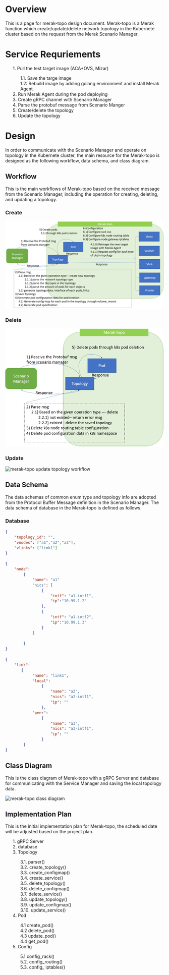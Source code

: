 # Overview
This is a page for merak-topo design document.
Merak-topo is a Merak function which create/update/delete network topology in the Kubernete cluster based on the request from the Merak Scenario Manager.

# Service Requriements
<ol>
1. Pull the test target image (ACA+OVS, Mizar)
<ol>
    1.1. Save the targe image <br>
    1.2: Rebuild image by adding golang environment and install Merak Agent <br>
</ol>
2. Run Merak Agent during the pod deploying <br>
3. Create gRPC channel with Scenario Manager <br>
4. Parse the protobuf message from Scenario Manger <br>
5. Create/delete the topology <br>
6. Update the topology <br>
</ol>

# Design
In order to communicate with the Scenario Manager and operate on topology in the Kubernete cluster, the main resource for the Merak-topo is designed as the following workflow, data schema, and class diagram.

## Workflow
This is the main workflows of Merak-topo based on the received message from the Scenario Manager, including the operation for creating, deleting, and updating a topology.
### Create 
![merak-topo create topology workflow](../images/merak-topo_create_topology_workflow.png)


### Delete 
![merak-topo delete topology workflow](../images/merak-topo_delete_topology_workflow.png)


### Update 
![merak-topo update topology workflow](../images/merak-topo_update_topology_workflow.PNG)


## Data Schema
The data schemas of common enum type and topology info are adopted from the Protocol Buffer Message definition in the Scenario Manager. The data schema of database in the Merak-topo is defined as follows.

<!-- ### Common enum type

![merak-topo data schema of the common enum type](../images/merak-topo_data_schema_enum_type.png)

### Topology Info

![merak-topo data schema of the topology info](../images/merak-topo_data_schema_topology_info.png) -->

### Database 

```JSON
{ 
    "topology_id": "",
    "vnodes": ["a1","a2","a3"],
    "vlinks": ["link1"]
}

{
    "node": 
        {
            "name": "a1"
            "nics": [
                {
                    "intf": "a1-intf1",
                    "ip":"10.99.1.2"
                },
                {
                    "intf": "a1-intf2",
                    "ip":"10.99.1.3"
                }
            ]          
          
        }
}

{
    "link": 
       {
            "name": "link1",
            "local":
                {
                    "name": "a2",
                    "nics": "a2-intf1",
                    "ip": ""
                },
            "peer":
                {
                    "name": "a3",
                    "nics": "a3-intf1",
                    "ip": ""
                }         
        }
}

```
<!-- ![merak-topo data schema of the gRPC and database info](../images/merak-topo_data_schema_grpc_db.png) -->

## Class Diagram
This is the class diagram of Merak-topo with a gRPC Server and database for communicating with the Service Manager and saving the local topology data.

![merak-topo class diagram](../images/merak-topo_class_diagram.png)


## Implementation Plan
This is the initial implementation plan for Merak-topo, the scheduled date will be adjusted based on the project plan.

<ol>
1. gRPC Server <br>
2. database   <br>
3. Topology  
<ol>
    3.1. parser()<br>
    3.2. create_topology() <br>
    3.3. create_configmap() <br>
    3.4. create_service() <br>
    3.5. delete_topology() <br>
    3.6. delete_configmap() <br>
    3.7. delete_service() <br>
    3.8. update_topology() <br>
    3.9. update_configmap() <br>
    3.10. update_service() <br>
    
</ol>
4. Pod    
<ol>
    4.1 create_pod() <br>
    4.2 delete_pod() <br>
    4.3 update_pod() <br>
    4.4 get_pod() <br>
</ol>
5. Config
<ol>
    5.1 config_rack() <br>
    5.2. config_routing() <br>
    5.3. config_ iptables() <br>
</ol>
</ol>
